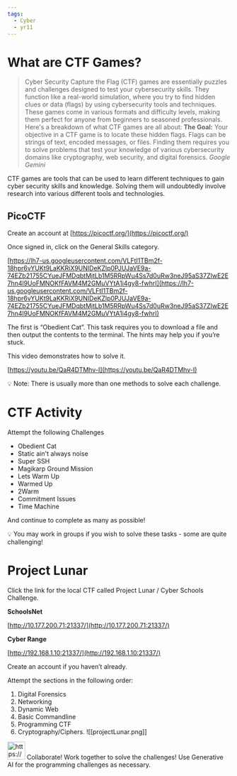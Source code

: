 ```yaml
---
tags:
  - Cyber
  - yr11
---
```



# What are CTF Games?

> Cyber Security Capture the Flag (CTF) games are essentially puzzles and challenges designed to test your cybersecurity skills. They function like a real-world simulation, where you try to find hidden clues or data (flags) by using cybersecurity tools and techniques.
These games come in various formats and difficulty levels, making them perfect for anyone from beginners to seasoned professionals. Here's a breakdown of what CTF games are all about:
**The Goal:**
Your objective in a CTF game is to locate these hidden flags. Flags can be strings of text, encoded messages, or files.
Finding them requires you to solve problems that test your knowledge of various cybersecurity domains like cryptography, web security, and digital forensics.
*Google Gemini*
> 

CTF games are tools that can be used to learn different techniques to gain cyber security skills and knowledge. Solving them will undoubtedly involve research into various different tools and technologies.

## PicoCTF

Create an account at [https://picoctf.org/](https://picoctf.org/)

Once signed in, click on the General Skills category.

[https://lh7-us.googleusercontent.com/VLFtI1TBm2f-18hpr6vYUKt9LaKKRiX9UNIDeKZlp0PJUJaVE9a-74EZb21755CYueJFMDqbtMjtLb1M5RRpWu4Ss7d0uRw3neJ95aS37ZIwE2E7hn4l9UoFMNOKfFAVM4M2GMuVYtA1i4gy8-fwhrI](https://lh7-us.googleusercontent.com/VLFtI1TBm2f-18hpr6vYUKt9LaKKRiX9UNIDeKZlp0PJUJaVE9a-74EZb21755CYueJFMDqbtMjtLb1M5RRpWu4Ss7d0uRw3neJ95aS37ZIwE2E7hn4l9UoFMNOKfFAVM4M2GMuVYtA1i4gy8-fwhrI)

The first is “Obedient Cat”. This task requires you to download a file and then output the contents to the terminal. The hints may help you if you’re stuck.

This video demonstrates how to solve it.

[https://youtu.be/QaR4DTMhv-I](https://youtu.be/QaR4DTMhv-I)

<aside>
💡 Note: There is usually more than one methods to solve each challenge.

</aside>

# CTF Activity

Attempt the following Challenges

- Obedient Cat
- Static ain't always noise
- Super SSH
- Magikarp Ground Mission
- Lets Warm Up
- Warmed Up
- 2Warm
- Commitment Issues
- Time Machine

And continue to complete as many as possible!

<aside>
💡 You may work in groups if you wish to solve these tasks - some are quite challenging!

</aside>

# Project Lunar

Click the link for the local CTF called Project Lunar / Cyber Schools Challenge. 

**SchoolsNet**

[http://10.177.200.71:21337/](http://10.177.200.71:21337/)

**Cyber Range**

[http://192.168.1.10:21337/](http://192.168.1.10:21337/)

Create an account if you haven’t already.

Attempt the sections in the following order:

1. Digital Forensics
2. Networking
3. Dynamic Web
4. Basic Commandline
5. Programming CTF
6. Cryptography/Ciphers.
![[projectLunar.png]]


<aside>
<img src="https://www.notion.so/icons/search_gray.svg" alt="https://www.notion.so/icons/search_gray.svg" width="40px" /> Collaborate! Work together to solve the challenges! Use Generative AI for the programming challenges as necessary.

</aside>